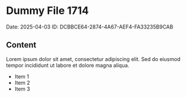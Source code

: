# Dummy File 1714

Date: 2025-04-03
ID: DCBBCE64-2874-4A67-AEF4-FA33235B9CAB

## Content

Lorem ipsum dolor sit amet, consectetur adipiscing elit.
Sed do eiusmod tempor incididunt ut labore et dolore magna aliqua.

* Item 1
* Item 2
* Item 3

